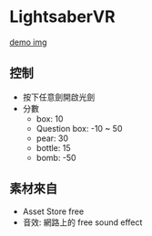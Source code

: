 # LightsaberVR

[demo img](./img.png)

## 控制
- 按下任意劍開啟光劍
- 分數
  - box: 10
  - Question box: -10 ~ 50
  - pear: 30
  - bottle: 15
  - bomb: -50

## 素材來自 
- Asset Store free
- 音效: 網路上的 free sound effect

